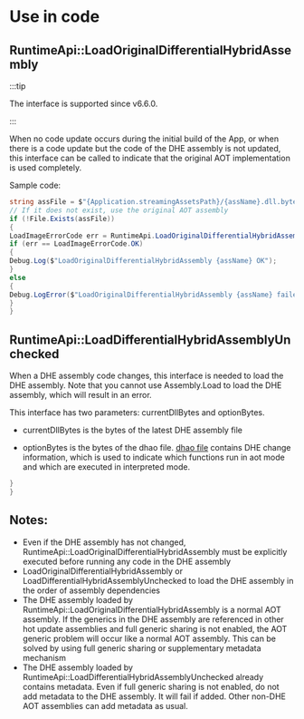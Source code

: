 # Use in code

## RuntimeApi::LoadOriginalDifferentialHybridAssembly

:::tip

The interface is supported since v6.6.0.

:::

When no code update occurs during the initial build of the App, or when there is a code update but the code of the DHE assembly is not updated, this interface can be called to indicate that the original AOT implementation is used completely.

Sample code:

```csharp
string assFile = $"{Application.streamingAssetsPath}/{assName}.dll.bytes";
// If it does not exist, use the original AOT assembly
if (!File.Exists(assFile))
{
LoadImageErrorCode err = RuntimeApi.LoadOriginalDifferentialHybridAssembly(assName);
if (err == LoadImageErrorCode.OK)
{
Debug.Log($"LoadOriginalDifferentialHybridAssembly {assName} OK");
}
else
{
Debug.LogError($"LoadOriginalDifferentialHybridAssembly {assName} failed, err={err}");
}
}
```

## RuntimeApi::LoadDifferentialHybridAssemblyUnchecked

When a DHE assembly code changes, this interface is needed to load the DHE assembly. Note that you cannot use Assembly.Load to load the DHE assembly, which will result in an error.

This interface has two parameters: currentDllBytes and optionBytes.

- currentDllBytes is the bytes of the latest DHE assembly file

- optionBytes is the bytes of the dhao file. [dhao file](./dhao) contains DHE change information, which is used to indicate which functions run in aot mode and which are executed in interpreted mode.

```csharp string assFile = $"{Application.streamingAssetsPath}/{assName}.dll.bytes"; // If it does not exist, use the original AOT assembly if (File.Exists(assFile)) { byte[] dllBytes = File.ReadAllBytes($"{Application.streamingAssetsPath}/{assName}.dll.bytes"); byte[] dhaoBytes = File.ReadAllBytes($"{Application.streamingAssetsPath}/{assName}.dhao.bytes"); LoadImageErrorCode err = RuntimeApi.LoadDifferentialHybridAssemblyUnchecked(dllBytes, dhaoBytes); if (err == LoadImageErrorCode.OK) { Debug.Log($"LoadDifferentialHybridAssembly {assName} OK" ); } else { Debug.LogError($"LoadDifferentialHybridAssembly {assName} failed, err={err}");
}
}

```

## Notes:

- Even if the DHE assembly has not changed, RuntimeApi::LoadOriginalDifferentialHybridAssembly must be explicitly executed before running any code in the DHE assembly
- LoadOriginalDifferentialHybridAssembly or LoadDifferentialHybridAssemblyUnchecked to load the DHE assembly in the order of assembly dependencies
- The DHE assembly loaded by RuntimeApi::LoadOriginalDifferentialHybridAssembly is a normal AOT assembly. If the generics in the DHE assembly are referenced in other hot update assemblies and full generic sharing is not enabled, the AOT generic problem will occur like a normal AOT assembly. This can be solved by using full generic sharing or supplementary metadata mechanism
- The DHE assembly loaded by RuntimeApi::LoadDifferentialHybridAssemblyUnchecked already contains metadata. Even if full generic sharing is not enabled, do not add metadata to the DHE assembly. It will fail if added. Other non-DHE AOT assemblies can add metadata as usual.
